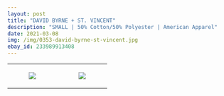 ```yaml
---
layout: post
title: "DAVID BYRNE + ST. VINCENT"
description: "SMALL | 50% Cotton/50% Polyester | American Apparel"
date: 2021-03-08
img: /img/0353-david-byrne-st-vincent.jpg
ebay_id: 233989913408
---
```




<table style="width:100%;"><tr><td style="vertical-align:top;">
      <figure class="tmblr-full" data-orig-height="2048" data-orig-width="1365" data-orig-src="https://concertshirts.netlify.app/shirts/0353/0353-01.jpg"><img src="https://64.media.tumblr.com/42085a4c537921a97d19ba709bfdd7d4/d4da0ef69ec7de5b-29/s540x810/417559b204e53337119c22a5d933fe4176cbb11d.jpg" data-orig-height="2048" data-orig-width="1365" data-orig-src="https://concertshirts.netlify.app/shirts/0353/0353-01.jpg"/></figure></td>
    <td style="vertical-align:top;">
      <figure class="tmblr-full" data-orig-height="2048" data-orig-width="1365" data-orig-src="https://concertshirts.netlify.app/shirts/0353/0353-02.jpg"><img src="https://64.media.tumblr.com/6f7ec37945ed8d50cc8ae376496ad8b3/d4da0ef69ec7de5b-86/s540x810/c5d4672cd1e3bf51f865f07c9b1a36513570d4e3.jpg" data-orig-height="2048" data-orig-width="1365" data-orig-src="https://concertshirts.netlify.app/shirts/0353/0353-02.jpg"/></figure></td>
  </tr></table>
